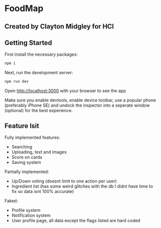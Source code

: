 # FoodMap

## Created by Clayton Midgley for HCI

## Getting Started

First install the necessary packages:

```bash
npm i
```

Next, run the development server:

```bash
npm run dev
```

Open [http://localhost:3000](http://localhost:3000) with your browser to see the app

Make sure you enable devtools, enable device toolbar, use a popular phone (preferably iPhone SE) and undock the inspector into a seperate window (optional) for the best experience.

## Feature lsit

Fully implemented features:

- Searching
- Uploading, text and images
- Score on cards
- Saving system

Partially implemented:

- Up/Down voting (doesnt limit to one action per user)
- Ingredient list (has some weird glitches with the db I didnt have time to fix so data isnt 100% accurate)

Faked:

- Profile system
- Notification system
- User profile page, all data except the flags listed are hard coded
